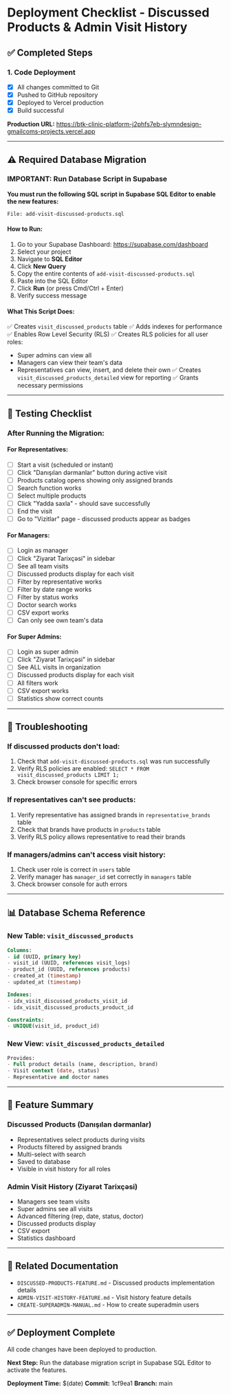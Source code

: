 # Deployment Checklist - Discussed Products & Admin Visit History

## ✅ Completed Steps

### 1. Code Deployment
- [x] All changes committed to Git
- [x] Pushed to GitHub repository
- [x] Deployed to Vercel production
- [x] Build successful

**Production URL:** https://btk-clinic-platform-j2phfs7eb-slymndesign-gmailcoms-projects.vercel.app

---

## ⚠️ Required Database Migration

### IMPORTANT: Run Database Script in Supabase

**You must run the following SQL script in Supabase SQL Editor to enable the new features:**

```
File: add-visit-discussed-products.sql
```

#### How to Run:

1. Go to your Supabase Dashboard: https://supabase.com/dashboard
2. Select your project
3. Navigate to **SQL Editor**
4. Click **New Query**
5. Copy the entire contents of `add-visit-discussed-products.sql`
6. Paste into the SQL Editor
7. Click **Run** (or press Cmd/Ctrl + Enter)
8. Verify success message

#### What This Script Does:

✅ Creates `visit_discussed_products` table
✅ Adds indexes for performance
✅ Enables Row Level Security (RLS)
✅ Creates RLS policies for all user roles:
   - Super admins can view all
   - Managers can view their team's data
   - Representatives can view, insert, and delete their own
✅ Creates `visit_discussed_products_detailed` view for reporting
✅ Grants necessary permissions

---

## 🧪 Testing Checklist

### After Running the Migration:

#### For Representatives:
- [ ] Start a visit (scheduled or instant)
- [ ] Click "Danışılan dərmanlar" button during active visit
- [ ] Products catalog opens showing only assigned brands
- [ ] Search function works
- [ ] Select multiple products
- [ ] Click "Yadda saxla" - should save successfully
- [ ] End the visit
- [ ] Go to "Vizitlər" page - discussed products appear as badges

#### For Managers:
- [ ] Login as manager
- [ ] Click "Ziyarət Tarixçəsi" in sidebar
- [ ] See all team visits
- [ ] Discussed products display for each visit
- [ ] Filter by representative works
- [ ] Filter by date range works
- [ ] Filter by status works
- [ ] Doctor search works
- [ ] CSV export works
- [ ] Can only see own team's data

#### For Super Admins:
- [ ] Login as super admin
- [ ] Click "Ziyarət Tarixçəsi" in sidebar
- [ ] See ALL visits in organization
- [ ] Discussed products display for each visit
- [ ] All filters work
- [ ] CSV export works
- [ ] Statistics show correct counts

---

## 🔧 Troubleshooting

### If discussed products don't load:
1. Check that `add-visit-discussed-products.sql` was run successfully
2. Verify RLS policies are enabled: `SELECT * FROM visit_discussed_products LIMIT 1;`
3. Check browser console for specific errors

### If representatives can't see products:
1. Verify representative has assigned brands in `representative_brands` table
2. Check that brands have products in `products` table
3. Verify RLS policy allows representative to read their brands

### If managers/admins can't access visit history:
1. Check user role is correct in `users` table
2. Verify manager has `manager_id` set correctly in `managers` table
3. Check browser console for auth errors

---

## 📊 Database Schema Reference

### New Table: `visit_discussed_products`
```sql
Columns:
- id (UUID, primary key)
- visit_id (UUID, references visit_logs)
- product_id (UUID, references products)
- created_at (timestamp)
- updated_at (timestamp)

Indexes:
- idx_visit_discussed_products_visit_id
- idx_visit_discussed_products_product_id

Constraints:
- UNIQUE(visit_id, product_id)
```

### New View: `visit_discussed_products_detailed`
```sql
Provides:
- Full product details (name, description, brand)
- Visit context (date, status)
- Representative and doctor names
```

---

## 🎯 Feature Summary

### Discussed Products (Danışılan dərmanlar)
- Representatives select products during visits
- Products filtered by assigned brands
- Multi-select with search
- Saved to database
- Visible in visit history for all roles

### Admin Visit History (Ziyarət Tarixçəsi)
- Managers see team visits
- Super admins see all visits
- Advanced filtering (rep, date, status, doctor)
- Discussed products display
- CSV export
- Statistics dashboard

---

## 🔗 Related Documentation

- `DISCUSSED-PRODUCTS-FEATURE.md` - Discussed products implementation details
- `ADMIN-VISIT-HISTORY-FEATURE.md` - Visit history feature details
- `CREATE-SUPERADMIN-MANUAL.md` - How to create superadmin users

---

## ✅ Deployment Complete

All code changes have been deployed to production. 

**Next Step:** Run the database migration script in Supabase SQL Editor to activate the features.

**Deployment Time:** $(date)
**Commit:** 1cf9ea1
**Branch:** main

